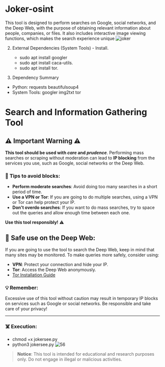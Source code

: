 # Joker-osint
This tool is designed to perform searches on Google, social networks, and the Deep Web, with the purpose of obtaining relevant information about people, companies, or files. It also includes interactive image viewing functions, which makes the search experience unique
![joker](https://github.com/user-attachments/assets/155be2e5-3a26-43e3-bfe9-b2e06588771f)


2. External Dependencies (System Tools) - Install.
   - sudo apt install googler
   - sudo apt install caca-utils.
   - sudo apt install tor.
  
3. Dependency Summary
  - Python:
      requests
      beautifulsoup4
- System Tools:
      googler
      img2txt
      tor

# Search and Information Gathering Tool

## ⚠️ **Important Warning** ⚠️

**This tool should be used with _care_ and _prudence_**. Performing mass searches or scraping without moderation can lead to **IP blocking** from the services you use, such as Google, social networks or the Deep Web.

### 🛑 **Tips to avoid blocks**:
- **Perform moderate searches**: Avoid doing too many searches in a short period of time.
- **Use a VPN or Tor**: If you are going to do multiple searches, using a VPN or Tor can help protect your IP.
- **Don't overdo searches**: If you want to do mass searches, try to space out the queries and allow enough time between each one.

**Use this tool responsibly!** ⚠️

## 🔐 **Safe use on the Deep Web**:
If you are going to use the tool to search the Deep Web, keep in mind that many sites may be monitored. To make queries more safely, consider using:

- **VPN**: Protect your connection and hide your IP.
- **Tor**: Access the Deep Web anonymously.
- [Tor Installation Guide](https://www.torproject.org/download/)

### 💡 **Remember**:
Excessive use of this tool without caution may result in temporary IP blocks on services such as Google or social networks. Be responsible and take care of your privacy!

---

### ☠️ **Execution**:
- chmod +x jokersee.py
- python3 jokersee.py
![56](https://github.com/user-attachments/assets/fe155088-246e-45ba-b9d6-ace56198e8ac)


> **Notice**: This tool is intended for educational and research purposes only. Do not engage in illegal or malicious activities.
